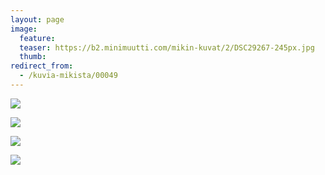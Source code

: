 ```yaml
---
layout: page
image:
  feature:
  teaser: https://b2.minimuutti.com/mikin-kuvat/2/DSC29267-245px.jpg
  thumb:
redirect_from:
  - /kuvia-mikista/00049
---
```


![](https://b2.minimuutti.com/mikin-kuvat/2/DSC29267-800px.jpg)

![](https://b2.minimuutti.com/mikin-kuvat/2/DSC29249-800px.jpg)

![](https://b2.minimuutti.com/mikin-kuvat/2/DSC29242-800px.jpg)

![](https://b2.minimuutti.com/mikin-kuvat/2/DSC29244-800px.jpg)
